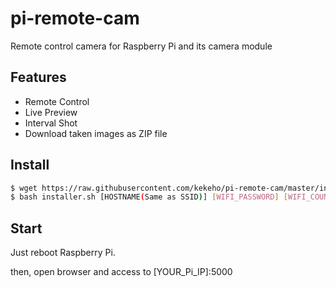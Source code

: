 # pi-remote-cam

Remote control camera for Raspberry Pi and its camera module

## Features

- Remote Control
- Live Preview
- Interval Shot
- Download taken images as ZIP file

## Install

```sh
$ wget https://raw.githubusercontent.com/kekeho/pi-remote-cam/master/installer.sh
$ bash installer.sh [HOSTNAME(Same as SSID)] [WIFI_PASSWORD] [WIFI_COUNTRY]
```

## Start

Just reboot Raspberry Pi.

then, open browser and access to [YOUR_Pi_IP]:5000

